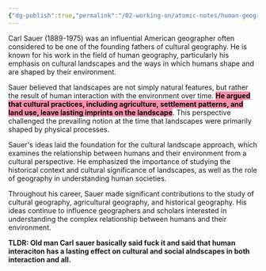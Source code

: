 ```yaml
---
{"dg-publish":true,"permalink":"/02-working-on/atomic-notes/human-geographer-carl-sauer/","title":"Human Geographer Carl Sauer","noteIcon":"","created":"Monday, December 11th 2023, 8:32:17 pm","updated":"2024-02-15T19:08:16.717+01:00"}
---
```



Carl Sauer (1889-1975) was an influential American geographer often considered to be one of the founding fathers of cultural geography. He is known for his work in the field of human geography, particularly his emphasis on cultural landscapes and the ways in which humans shape and are shaped by their environment.

Sauer believed that landscapes are not simply natural features, but rather the result of human interaction with the environment over time. **<mark style="background: #FF5582A6;">He argued that cultural practices, including agriculture, settlement patterns, and land use, leave lasting imprints on the landscape</mark>**. This perspective challenged the prevailing notion at the time that landscapes were primarily shaped by physical processes.

Sauer's ideas laid the foundation for the cultural landscape approach, which examines the relationship between humans and their environment from a cultural perspective. He emphasized the importance of studying the historical context and cultural significance of landscapes, as well as the role of geography in understanding human societies.

Throughout his career, Sauer made significant contributions to the study of cultural geography, agricultural geography, and historical geography. His ideas continue to influence geographers and scholars interested in understanding the complex relationship between humans and their environment.

**TLDR: Old man Carl sauer basically said fuck it and said that human interaciton has a lasting effect on cultural and social alndscapes in both interaction and all.**